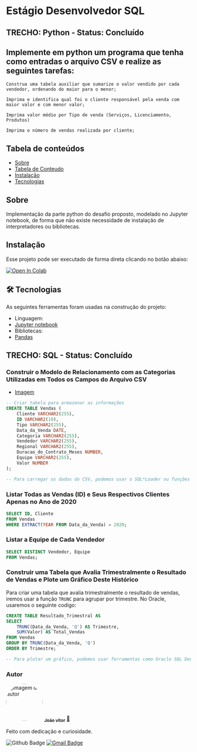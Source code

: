 # Estágio Desenvolvedor SQL
## TRECHO: Python - Status: Concluído  
## Implemente em python um programa que tenha como entradas o arquivo CSV e realize as seguintes tarefas:

	Construa uma tabela auxiliar que sumarize o valor vendido por cada vendedor, ordenando do maior para o menor;

	Imprima e identifica qual foi o cliente responsável pela venda com maior valor e com menor valor;

	Imprima valor médio por Tipo de venda (Serviços, Licenciamento, Produtos)

	Imprima o número de vendas realizada por cliente;
  
## Tabela de conteúdos
<!--ts-->
   * [Sobre](#Sobre)
   * [Tabela de Conteudo](#tabela-de-conteudo)
   * [Instalação](#instalacao)
   * [Tecnologias](#tecnologias)
<!--te-->
<a id="Sobre"></a>
## Sobre 
Implementação da parte python do desafio proposto, modelado no Jupyter notebook, de forma que não existe necessidade de instalação de interpretadores ou bibliotecas.
<a id="Instalacao"></a>

## Instalação
Esse projeto pode ser executado de forma direta clicando no botão abaixo: <p><a href="https://colab.research.google.com/github/joaovrmdev/desafio_sql/blob/main/Desafio.ipynb"><img data-canonical-src="https://colab.research.google.com/assets/colab-badge.svg" alt="Open In Colab" src="https://camo.githubusercontent.com/84f0493939e0c4de4e6dbe113251b4bfb5353e57134ffd9fcab6b8714514d4d1/68747470733a2f2f636f6c61622e72657365617263682e676f6f676c652e636f6d2f6173736574732f636f6c61622d62616467652e737667"></a></p>

<a id="tecnologias"></a>
## 🛠 Tecnologias
As seguintes ferramentas foram usadas na construção do projeto:</br>
- Linguagem:
 -  [Jupyter notebook](https://jupyter.org/)</br>
- Bibliotecas:
 -  [Pandas](https://pandas.pydata.org/)



## TRECHO: SQL - Status: Concluído  


### Construir o Modelo de Relacionamento com as Categorias Utilizadas em Todos os Campos do Arquivo CSV

 -  [Imagem](https://drive.google.com/drive/folders/1okN5hH5_StBtTQdpRW099liRLUo_naWu?usp=sharing)


```sql
-- Criar tabela para armazenar as informações
CREATE TABLE Vendas (
    Cliente VARCHAR2(255),
    ID VARCHAR2(10),
    Tipo VARCHAR2(255),
    Data_da_Venda DATE,
    Categoria VARCHAR2(255),
    Vendedor VARCHAR2(255),
    Regional VARCHAR2(255),
    Duracao_do_Contrato_Meses NUMBER,
    Equipe VARCHAR2(255),
    Valor NUMBER
);

-- Para carregar os dados do CSV, podemos usar o SQL*Loader ou funções INSERT.

```

### Listar Todas as Vendas (ID) e Seus Respectivos Clientes Apenas no Ano de 2020

```sql
SELECT ID, Cliente
FROM Vendas
WHERE EXTRACT(YEAR FROM Data_da_Venda) = 2020;
```

### Listar a Equipe de Cada Vendedor

```sql
SELECT DISTINCT Vendedor, Equipe
FROM Vendas;
```

### Construir uma Tabela que Avalia Trimestralmente o Resultado de Vendas e Plote um Gráfico Deste Histórico

Para criar uma tabela que avalia trimestralmente o resultado de vendas, iremos usar a função `TRUNC` para agrupar por trimestre. No Oracle, usaremos o seguinte codigo:

```sql
CREATE TABLE Resultado_Trimestral AS
SELECT 
    TRUNC(Data_da_Venda, 'Q') AS Trimestre,
    SUM(Valor) AS Total_Vendas
FROM Vendas
GROUP BY TRUNC(Data_da_Venda, 'Q')
ORDER BY Trimestre;

-- Para plotar um gráfico, podemos usar ferramentas como Oracle SQL Developer.
```


### Autor
<a>
 <img style="border-radius: 50%;" src="https://avatars.githubusercontent.com/u/83680277?v=4" width="100px;" alt="Imagem do autor"/>
 <sub><b>João vitor</b></sub></a> <a href="https://www.linkedin.com/in/joaovrm/" title="LinkedIn">🚀</a>

Feito com dedicação e curiosidade.

![Github Badge](https://img.shields.io/github/followers/joaovrmdev?style=social)
[![Gmail Badge](https://img.shields.io/badge/-joao.mata1111@gmail.com-c14438?style=flat-square&logo=Gmail&logoColor=white&link=mailto:joao.mata1111@gmail.com)](mailto:joao.mata1111@gmail.com)
